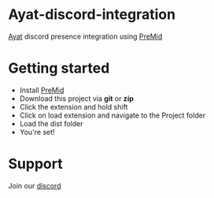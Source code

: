 # Ayat-discord-integration
[Ayat](https://quran.ksu.edu.sa) discord presence integration using [PreMid](https://premid.app)
# Getting started
- Install [PreMid](https://premid.app)
- Download this project via **git** or **zip**
- Click the extension and hold shift
- Click on load extension and navigate to the Project folder
- Load the dist folder
- You're set!
# Support
Join our [discord](https://discord.gg/9fhkSZH)
